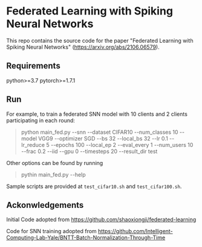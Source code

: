 # Federated Learning with Spiking Neural Networks

This repo contains the source code for the paper "Federated Learning with Spiking Neural Networks" (https://arxiv.org/abs/2106.06579).

## Requirements
python>=3.7
pytorch>=1.7.1

## Run

For example, to train a federated SNN model with 10 clients and 2 clients participating in each round:
> python main_fed.py --snn --dataset CIFAR10 --num_classes 10 --model VGG9 --optimizer SGD --bs 32 --local_bs 32 --lr 0.1 --lr_reduce 5 --epochs 100 --local_ep 2 --eval_every 1 --num_users 10 --frac 0.2 --iid --gpu 0 --timesteps 20 --result_dir test

Other options can be found by running
> pythin main_fed.py --help

Sample scripts are provided at `test_cifar10.sh` and `test_cifar100.sh`.

## Ackonwledgements
Initial Code adopted from https://github.com/shaoxiongji/federated-learning

Code for SNN training adopted from https://github.com/Intelligent-Computing-Lab-Yale/BNTT-Batch-Normalization-Through-Time



